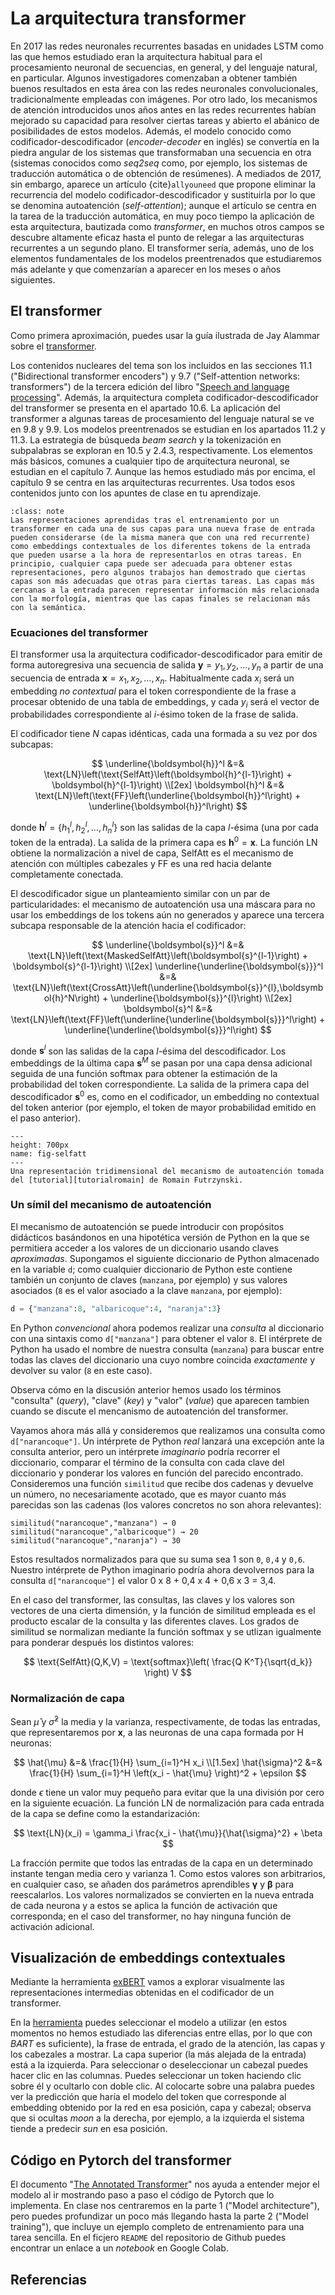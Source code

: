 
La arquitectura transformer
===========================

En 2017 las redes neuronales recurrentes basadas en unidades LSTM como las que hemos estudiado eran la arquitectura habitual para el procesamiento neuronal de secuencias, en general, y del lenguaje natural, en particular. Algunos investigadores comenzaban a obtener también buenos resultados en esta área con las redes neuronales convolucionales, tradicionalmente empleadas con imágenes. Por otro lado, los mecanismos de atención introducidos unos años antes en las redes recurrentes habían mejorado su capacidad para resolver ciertas tareas y abierto el abánico de posibilidades de estos modelos. Además, el modelo conocido como codificador-descodificador (*encoder-decoder* en inglés) se convertía en la piedra angular de los sistemas que transformaban una secuencia en otra (sistemas conocidos como *seq2seq* como, por ejemplo, los sistemas de traducción automática o de obtención de resúmenes). A mediados de 2017, sin embargo, aparece un artículo {cite}`allyouneed` que propone eliminar la recurrencia del modelo codificador-descodificador y sustituirla por lo que se denomina autoatención (*self-attention*); aunque el artículo se centra en la tarea de la traducción automática, en muy poco tiempo la aplicación de esta arquitectura, bautizada como *transformer*, en muchos otros campos se descubre altamente eficaz hasta el punto de relegar a las arquitecturas recurrentes a un segundo plano. El transformer sería, además, uno de los elementos fundamentales de los modelos preentrenados que estudiaremos más adelante y que comenzarían a aparecer en los meses o años siguientes.


## El transformer

Como primera aproximación, puedes usar la guía ilustrada de Jay Alammar sobre el [transformer][transformer].

[transformer]: http://jalammar.github.io/illustrated-transformer/

Los contenidos nucleares del tema son los incluidos en las secciones 11.1 ("Bidirectional transformer encoders") y 9.7 ("Self-attention networks: transformers") de la tercera edición del libro "[Speech and language processing][jurafskybook]". Además, la arquitectura completa codificador-descodificador del transformer se presenta en el apartado 10.6. La aplicación del transformer a algunas tareas de procesamiento del lenguaje natural se ve en 9.8 y 9.9. Los modelos preentrenados se estudian en los apartados 11.2 y 11.3. La estrategia de búsqueda *beam search* y la tokenización en subpalabras se exploran en 10.5 y 2.4.3, respectivamente. Los elementos más básicos, comunes a cualquier tipo de arquitectura neuronal, se estudian en el capítulo 7. Aunque las hemos estudiado más por encima, el capítulo 9 se centra en las arquitecturas recurrentes. Usa todos esos contenidos junto con los apuntes de clase en tu aprendizaje. 

[jurafskybook]: https://web.stanford.edu/~jurafsky/slp3/

```{admonition} Nota
:class: note
Las representaciones aprendidas tras el entrenamiento por un transformer en cada una de sus capas para una nueva frase de entrada pueden considerarse (de la misma manera que con una red recurrente) como embeddings contextuales de los diferentes tokens de la entrada que pueden usarse a la hora de representarlos en otras tareas. En principio, cualquier capa puede ser adecuada para obtener estas representaciones, pero algunos trabajos han demostrado que ciertas capas son más adecuadas que otras para ciertas tareas. Las capas más cercanas a la entrada parecen representar información más relacionada con la morfología, mientras que las capas finales se relacionan más con la semántica.
```

### Ecuaciones del transformer

El transformer usa la arquitectura codificador-descodificador para emitir de forma autoregresiva una secuencia de salida $\boldsymbol{y}= y_1, y_2,\ldots,y_n$ a partir de una secuencia de entrada $\boldsymbol{x}= x_1, x_2,\ldots,x_n$. Habitualmente cada $x_i$ será un embedding *no contextual* para el token correspondiente de la frase a procesar obtenido de una tabla de embeddings, y cada $y_i$ será el vector de probabilidades correspondiente al $i$-ésimo token de la frase de salida.

El codificador tiene $N$ capas idénticas, cada una formada a su vez por dos subcapas:

$$
\underline{\boldsymbol{h}}^l &=& \text{LN}\left(\text{SelfAtt}\left(\boldsymbol{h}^{l-1}\right) + \boldsymbol{h}^{l-1}\right) \\[2ex]
\boldsymbol{h}^l &=& \text{LN}\left(\text{FF}\left(\underline{\boldsymbol{h}}^l\right) + \underline{\boldsymbol{h}}^l\right)
$$

donde $\boldsymbol{h}^l = \{h_1^l,h_2^l,\ldots,h_n^l\}$ son las salidas de la capa $l$-ésima (una por cada token de la entrada). La salida de la primera capa es $\boldsymbol{h}^0= \boldsymbol{x}$. La función LN obtiene la normalización a nivel de capa, SelfAtt es el mecanismo de atención con múltiples cabezales y FF es una red hacia delante completamente conectada.

El descodificador sigue un planteamiento similar con un par de particularidades: el mecanismo de autoatención usa una máscara para no usar los embeddings de los tokens aún no generados y aparece una tercera subcapa responsable de la atención hacia el codificador:

$$
\underline{\boldsymbol{s}}^l &=& \text{LN}\left(\text{MaskedSelfAtt}\left(\boldsymbol{s}^{l-1}\right) + \boldsymbol{s}^{l-1}\right) \\[2ex]
\underline{\underline{\boldsymbol{s}}}^l &=& \text{LN}\left(\text{CrossAtt}\left(\underline{\boldsymbol{s}}^{l},\boldsymbol{h}^N\right) + \underline{\boldsymbol{s}}^{l}\right) \\[2ex]
\boldsymbol{s}^l &=& \text{LN}\left(\text{FF}\left(\underline{\underline{\boldsymbol{s}}}^l\right) + \underline{\underline{\boldsymbol{s}}}^l\right)
$$

donde $\boldsymbol{s}^l$ son las salidas de la capa $l$-ésima del descodificador. Los embeddings de la última capa $\boldsymbol{s}^M$ se pasan por una capa densa adicional seguida de una función softmax para obtener la estimación de la probabilidad del token correspondiente. La salida de la primera capa del descodificador $\boldsymbol{s}^0$ es, como en el codificador, un embedding no contextual del token anterior (por ejemplo, el token de mayor probabilidad emitido en el paso anterior).

```{figure} images/self-attention_multihead-romain-futrzynski.svg
---
height: 700px
name: fig-selfatt
---
Una representación tridimensional del mecanismo de autoatención tomada del [tutorial][tutorialromain] de Romain Futrzynski.
```

[tutorialromain]: https://peltarion.com/blog/data-science/self-attention-video


### Un símil del mecanismo de autoatención

El mecanismo de autoatención se puede introducir con propósitos didácticos basándonos en una hipotética versión de Python en la que se permitiera acceder a los valores de un diccionario usando claves *aproximadas*. Supongamos el siguiente diccionario de Python almacenado en la variable `d`; como cualquier diccionario de Python este contiene también un conjunto de claves (`manzana`, por ejemplo) y sus valores asociados (`8` es el valor asociado a la clave `manzana`, por ejemplo):

```python
d = {"manzana":8, "albaricoque":4, "naranja":3}
```

En Python *convencional* ahora podemos realizar una *consulta* al diccionario con una sintaxis como `d["manzana"]` para obtener el valor `8`. El intérprete de Python ha usado el nombre de nuestra consulta (`manzana`) para buscar entre todas las claves del diccionario una cuyo nombre coincida *exactamente* y devolver su valor (`8` en este caso).

Observa cómo en la discusión anterior hemos usado los términos "consulta" (*query*), "clave" (*key*) y "valor" (*value*) que aparecen tambien cuando se discute el mencanismo de autoatención del transformer.

Vayamos ahora más allá y consideremos que realizamos una consulta como `d["narancoque"]`. Un intérprete de Python *real* lanzará una excepción ante la consulta anterior, pero un intérprete *imaginario* podría recorrer el diccionario, comparar el término de la consulta con cada clave del diccionario y ponderar los valores en función del parecido encontrado. Consideremos una función `similitud` que recibe dos cadenas y devuelve un número, no necesariamente acotado, que es mayor cuanto más parecidas son las cadenas (los valores concretos no son ahora relevantes):

```
similitud("narancoque","manzana") → 0
similitud("narancoque","albaricoque") → 20
similitud("narancoque","naranja") → 30
```

Estos resultados normalizados para que su suma sea 1 son `0`, `0,4` y `0,6`. Nuestro intérprete de Python imaginario podría ahora devolvernos para la consulta `d["narancoque"]` el valor 0 x 8 + 0,4 x 4 + 0,6 x 3 = 3,4. 

En el caso del transformer, las consultas, las claves y los valores son vectores de una cierta dimensión, y la función de similitud empleada es el producto escalar de la consulta y las diferentes claves. Los grados de similitud se normalizan mediante la función softmax y se utlizan igualmente para ponderar después los distintos valores:

$$
\text{SelfAtt}(Q,K,V) = \text{softmax}\left( \frac{Q K^T}{\sqrt{d_k}} \right) V
$$

### Normalización de capa

Sean $\hat{\mu}$ y $\hat{\sigma}^2$ la media y la varianza, respectivamente, de todas las entradas, que representaremos por $\boldsymbol{x}$, a las neuronas de una capa formada por H neuronas:

$$
\hat{\mu} &=& \frac{1}{H} \sum_{i=1}^H x_i \\[1.5ex]
\hat{\sigma}^2 &=& \frac{1}{H} \sum_{i=1}^H \left(x_i - \hat{\mu} \right)^2 + \epsilon
$$

donde $\epsilon$ tiene un valor muy pequeño para evitar que la una división por cero en la siguiente ecuación. La función LN de normalización para cada entrada de la capa se define como la estandarización:

$$
\text{LN}(x_i) = \gamma_i \frac{x_i - \hat{\mu}}{\hat{\sigma}^2} + \beta
$$

La fracción permite que todos las entradas de la capa en un determinado instante tengan media cero y varianza 1. Como estos valores son arbitrarios, en cualquier caso, se añaden dos parámetros aprendibles $\boldsymbol{\gamma}$ y $\boldsymbol{\beta}$ para reescalarlos. Los valores normalizados se convierten en la nueva entrada de cada neurona y a estos se aplica la función de activación que corresponda; en el caso del transformer, no hay ninguna función de activación adicional.

## Visualización de embeddings contextuales

Mediante la herramienta [exBERT][exbert] vamos a explorar visualmente las representaciones intermedias obtenidas en el codificador de un transformer. 

[exbert]: https://huggingface.co/exbert/?model=bart-large&modelKind=bidirectional&sentence=The%20moon%20is%20shinning%20brightly%20tonight.

En la [herramienta] puedes seleccionar el modelo a utilizar (en estos momentos no hemos estudiado las diferencias entre ellas, por lo que con *BART* es suficiente), la frase de entrada, el grado de la atención, las capas y los cabezales a mostrar. La capa superior (la más alejada de la entrada) está a la izquierda. Para seleccionar o deseleccionar un cabezal puedes hacer clic en las columnas. Puedes seleccionar un token haciendo clic sobre él y ocultarlo con doble clic. Al colocarte sobre una palabra puedes ver la predicción que haría el modelo del token que corresponde al embedding obtenido por la red en esa posición, capa y cabezal; observa que si ocultas *moon* a la derecha, por ejemplo, a la izquierda el sistema tiende a predecir *sun* en esa posición.

[herramienta]: https://www.youtube.com/watch?v=e31oyfo_thY


## Código en Pytorch del transformer

El documento "[The Annotated Transformer]" nos ayuda a entender mejor el modelo al ir mostrando paso a paso el código de Pytorch que lo implementa. En clase nos centraremos en la parte 1 ("Model architecture"), pero puedes profundizar un poco más llegando hasta la parte 2 ("Model training"), que incluye un ejemplo completo de entrenamiento para una tarea sencilla. En el ficjero `README` del repositorio de Github puedes encontrar un enlace a un *notebook* en Google Colab.

[The Annotated Transformer]: https://github.com/harvardnlp/annotated-transformer/


## Referencias

```{bibliography} bloque2_transformer.bib
```
